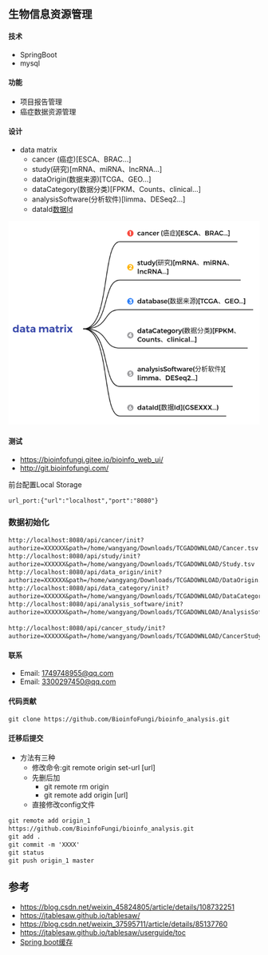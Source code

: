 ## 生物信息资源管理
#### 技术
+ SpringBoot
+ mysql

#### 功能
+ 项目报告管理
+ 癌症数据资源管理

#### 设计
+ data matrix
    + cancer (癌症)[ESCA、BRAC...]
    + study(研究)[mRNA、miRNA、lncRNA...]
    + dataOrigin(数据来源)[TCGA、GEO...]
    + dataCategory(数据分类)[FPKM、Counts、clinical...]
    + analysisSoftware(分析软件)[limma、DESeq2...]
    + dataId[数据Id](GSEXXX...)
    
![](vignettes/cancer.png)

#### 测试
+ <https://bioinfofungi.gitee.io/bioinfo_web_ui/>
+ <http://git.bioinfofungi.com/>

前台配置Local Storage
```
url_port:{"url":"localhost","port":"8080"}
```
### 数据初始化
```
http://localhost:8080/api/cancer/init?authorize=XXXXXX&path=/home/wangyang/Downloads/TCGADOWNLOAD/Cancer.tsv
http://localhost:8080/api/study/init?authorize=XXXXXX&path=/home/wangyang/Downloads/TCGADOWNLOAD/Study.tsv
http://localhost:8080/api/data_origin/init?authorize=XXXXXX&path=/home/wangyang/Downloads/TCGADOWNLOAD/DataOrigin.tsv
http://localhost:8080/api/data_category/init?authorize=XXXXXX&path=/home/wangyang/Downloads/TCGADOWNLOAD/DataCategory.tsv
http://localhost:8080/api/analysis_software/init?authorize=XXXXXX&path=/home/wangyang/Downloads/TCGADOWNLOAD/AnalysisSoftware.tsv

http://localhost:8080/api/cancer_study/init?authorize=XXXXXX&path=/home/wangyang/Downloads/TCGADOWNLOAD/CancerStudy.tsv
```

#### 联系
+ Email: 1749748955@qq.com
+ Email: 3300297450@qq.com

#### 代码贡献
```
git clone https://github.com/BioinfoFungi/bioinfo_analysis.git
```
#### 迁移后提交
+ 方法有三种
    + 修改命令:git remote origin set-url [url]
    + 先删后加
        + git remote rm origin
        + git remote add origin [url]
    + 直接修改config文件
```
git remote add origin_1 https://github.com/BioinfoFungi/bioinfo_analysis.git
git add .
git commit -m 'XXXX'
git status
git push origin_1 master
```

## 参考
+ <https://blog.csdn.net/weixin_45824805/article/details/108732251>
+ <https://jtablesaw.github.io/tablesaw/>
+ <https://blog.csdn.net/weixin_37595711/article/details/85137760>
+ <https://jtablesaw.github.io/tablesaw/userguide/toc>
+ [Spring boot缓存](https://blog.csdn.net/rubulai/article/details/85015074/)